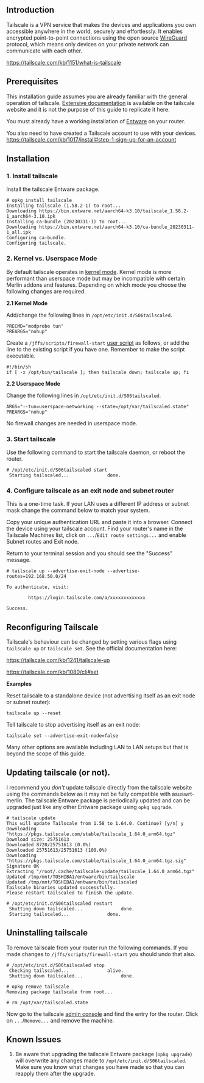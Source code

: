 ## Introduction
Tailscale is a VPN service that makes the devices and applications you own accessible anywhere in the world, securely and effortlessly. It enables encrypted point-to-point connections using the open source [WireGuard](https://www.wireguard.com/) protocol, which means only devices on your private network can communicate with each other.

https://tailscale.com/kb/1151/what-is-tailscale

## Prerequisites
This installation guide assumes you are already familiar with the general operation of tailscale. [Extensive documentation](https://tailscale.com/kb/1017/install) is available on the tailscale website and it is not the purpose of this guide to replicate it here.

You must already have a working installation of [Entware](https://github.com/RMerl/asuswrt-merlin.ng/wiki/Entware#the-easy-way) on your router.

You also need to have created a Tailscale account to use with your devices. https://tailscale.com/kb/1017/install#step-1-sign-up-for-an-account
## Installation
### 1. Install tailscale

Install the tailscale Entware package.
```
# opkg install tailscale
Installing tailscale (1.58.2-1) to root...
Downloading https://bin.entware.net/aarch64-k3.10/tailscale_1.58.2-1_aarch64-3.10.ipk
Installing ca-bundle (20230311-1) to root...
Downloading https://bin.entware.net/aarch64-k3.10/ca-bundle_20230311-1_all.ipk
Configuring ca-bundle.
Configuring tailscale.
```
### 2. Kernel vs. Userspace Mode
By default tailscale operates in [kernel mode](https://tailscale.com/kb/1177/kernel-vs-userspace-routers?q=userspace-networking). Kernel mode is more performant than userspace mode but may be incompatible with certain Merlin addons and features. Depending on which mode you choose the following changes are required.

**2.1 Kernel Mode**

Add/change the following lines in `/opt/etc/init.d/S06tailscaled`.
```
PRECMD="modprobe tun"
PREARGS="nohup"
```
Create a `/jffs/scripts/firewall-start` [user script](https://github.com/RMerl/asuswrt-merlin.ng/wiki/User-scripts) as follows, or add the line to the existing script if you have one. Remember to make the script executable.
```
#!/bin/sh
if [ -x /opt/bin/tailscale ]; then tailscale down; tailscale up; fi
```

**2.2 Userspace Mode**

Change the following lines in `/opt/etc/init.d/S06tailscaled`.
```
ARGS="--tun=userspace-networking --state=/opt/var/tailscaled.state"
PREARGS="nohup"
```
No firewall changes are needed in userspace mode.
### 3. Start tailscale
Use the following command to start the tailscale daemon, or reboot the router.
```
# /opt/etc/init.d/S06tailscaled start
 Starting tailscaled...              done.
```
### 4. Configure tailscale as an exit node and subnet router
This is a one-time task. If your LAN uses a different IP address or subnet mask change the command below to match your system.

Copy your unique authentication URL and paste it into a browser. Connect the device using your tailscale account. Find your router's name in the Tailscale Machines list, click on `...`/`Edit route settings...` and enable Subnet routes and Exit node.

Return to your terminal session and you should see the "Success" message.

```
# tailscale up --advertise-exit-node --advertise-routes=192.168.50.0/24

To authenticate, visit:

        https://login.tailscale.com/a/xxxxxxxxxxxxx

Success.
```

## Reconfiguring Tailscale
Tailscale's behaviour can be changed by setting various flags using `tailscale up` or `tailscale set`. See the official documentation here:

https://tailscale.com/kb/1241/tailscale-up

https://tailscale.com/kb/1080/cli#set

**Examples**

Reset tailscale to a standalone device (not advertising itself as an exit node or subnet router):
```
tailscale up --reset
```
Tell tailscale to stop advertising itself as an exit node:
```
tailscale set --advertise-exit-node=false
```
Many other options are available including LAN to LAN setups but that is beyond the scope of this guide.

## Updating tailscale (or not).
I recommend you _don't_ update tailscale directly from the tailscale website using the commands below as it may not be fully compatible with asuswrt-merlin. The tailscale Entware package is periodically updated and can be upgraded just like any other Entware package using `opkg upgrade`.
```
# tailscale update
This will update Tailscale from 1.58 to 1.64.0. Continue? [y/n] y
Downloading "https://pkgs.tailscale.com/stable/tailscale_1.64.0_arm64.tgz"
Download size: 25751613
Downloaded 8720/25751613 (0.0%)
Downloaded 25751613/25751613 (100.0%)
Downloading "https://pkgs.tailscale.com/stable/tailscale_1.64.0_arm64.tgz.sig"
Signature OK
Extracting "/root/.cache/tailscale-update/tailscale_1.64.0_arm64.tgz"
Updated /tmp/mnt/TOSHIBA1/entware/bin/tailscale
Updated /tmp/mnt/TOSHIBA1/entware/bin/tailscaled
Tailscale binaries updated successfully.
Please restart tailscaled to finish the update.

# /opt/etc/init.d/S06tailscaled restart
 Shutting down tailscaled...              done.
 Starting tailscaled...              done.
```
## Uninstalling tailscale
To remove tailscale from your router run the following commands. If you made changes to `/jffs/scripts/firewall-start` you should undo that also.
```
# /opt/etc/init.d/S06tailscaled stop
 Checking tailscaled...              alive.
 Shutting down tailscaled...              done.

# opkg remove tailscale
Removing package tailscale from root...

# rm /opt/var/tailscaled.state
```
Now go to the tailscale [admin console](https://login.tailscale.com/admin/machines) and find the entry for the router. Click on `...`/`Remove...` and remove the machine.

## Known Issues
1. Be aware that upgrading the tailscale Entware package (`opkg upgrade`) will overwrite any changes made to `/opt/etc/init.d/S06tailscaled`. Make sure you know what changes you have made so that you can reapply them after the upgrade.
